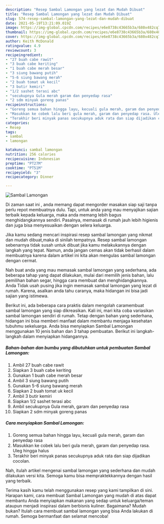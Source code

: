```yaml
---
description: "Resep Sambal Lamongan yang lezat dan Mudah Dibuat"
title: "Resep Sambal Lamongan yang lezat dan Mudah Dibuat"
slug: 574-resep-sambal-lamongan-yang-lezat-dan-mudah-dibuat
date: 2021-05-19T13:21:09.019Z
image: https://img-global.cpcdn.com/recipes/e6e8738c43665b3a/680x482cq70/sambal-lamongan-foto-resep-utama.jpg
thumbnail: https://img-global.cpcdn.com/recipes/e6e8738c43665b3a/680x482cq70/sambal-lamongan-foto-resep-utama.jpg
cover: https://img-global.cpcdn.com/recipes/e6e8738c43665b3a/680x482cq70/sambal-lamongan-foto-resep-utama.jpg
author: Keith McDonald
ratingvalue: 4.9
reviewcount: 3
recipeingredient:
- "27 buah cabe rawit"
- "3 buah cabe keriting"
- "1 buah cabe merah besar"
- "3 siung bawang putih"
- "5-6 siung bawang merah"
- "2 buah tomat uk kecil"
- "3 butir kemiri"
- "1/2 sashet terasi abc"
- "secukupnya Gula merah garam dan penyedap rasa"
- "2 sdm minyak goreng panas"
recipeinstructions:
- "Goreng semua bahan hingga layu, kecuali gula merah, garam dan penyedap rasa"
- "Masukkan ke cobek lalu beri gula merah, garam dan penyedap rasa. Uleg hingga halus"
- "Terakhir beri minyak panas secukupnya aduk rata dan siap dijadikan cocolan."
categories:
- Resep
tags:
- sambal
- lamongan

katakunci: sambal lamongan 
nutrition: 256 calories
recipecuisine: Indonesian
preptime: "PT27M"
cooktime: "PT51M"
recipeyield: "3"
recipecategory: Dinner

---
```



![Sambal Lamongan](https://img-global.cpcdn.com/recipes/e6e8738c43665b3a/680x482cq70/sambal-lamongan-foto-resep-utama.jpg)

Di zaman  saat ini , anda memang dapat mengorder masakan siap saji tanpa perlu repot membuatnya dulu. Tapi, untuk anda yang mau menyajikan sajian terbaik kepada keluarga, maka anda memang lebih bagus menghidangkannya sendiri. Pasalnya, memasak di rumah jauh lebih higienis dan juga bisa menyesuaikan dengan selera keluarga.

Jika kamu sedang mencari inspirasi resep sambal lamongan yang nikmat dan mudah dibuat,maka di sinilah tempatnya. Resep sambal lamongan  sebenarnya tidak susah untuk dibuat jika kamu melakukannya dengan langkah yang tepat. Namun, anda jangan cemas akan tidak berhasil dalam membuatnya 
karena dalam artikel ini kita akan mengulas sambal lamongan dengan cermat.  



Nah buat anda yang mau memasak sambal lamongan yang sederhana, ada beberapa tahap yang dapat dilakukan, mulai dari memilih jenis bahan, lalu pemilihan bahan segar, hingga cara membuat dan menghidangkannya. Anda Tidak usah pusing jika ingin memasak sambal lamongan yang lezat di rumah. Karena, asalkan anda  tahu caranya, maka hidangan ini bisa jadi sajian yang istimewa.

Berikut ini, ada beberapa cara praktis  dalam mengolah caramembuat sambal lamongan yang siap dikreasikan. Kali ini, mari kita coba variasikan sambal lamongan sendiri di rumah. Tetap dengan bahan yang sederhana, hidangan ini bisa memberi manfaat dalam membantu menjaga kesehatan tubuhmu sekeluarga. Anda bisa menyiapkan Sambal Lamongan menggunakan 10 jenis bahan dan 3 tahap pembuatan. Berikut ini langkah-langkah dalam menyiapkan hidangannya.

<!--inarticleads1-->

##### Bahan-bahan dan bumbu yang dibutuhkan untuk pembuatan Sambal Lamongan:

1. Ambil 27 buah cabe rawit
1. Siapkan 3 buah cabe keriting
1. Gunakan 1 buah cabe merah besar
1. Ambil 3 siung bawang putih
1. Gunakan 5-6 siung bawang merah
1. Siapkan 2 buah tomat uk kecil
1. Ambil 3 butir kemiri
1. Siapkan 1/2 sashet terasi abc
1. Ambil secukupnya Gula merah, garam dan penyedap rasa
1. Siapkan 2 sdm minyak goreng panas




<!--inarticleads2-->

##### Cara menyiapkan Sambal Lamongan:

1. Goreng semua bahan hingga layu, kecuali gula merah, garam dan penyedap rasa
1. Masukkan ke cobek lalu beri gula merah, garam dan penyedap rasa. Uleg hingga halus
1. Terakhir beri minyak panas secukupnya aduk rata dan siap dijadikan cocolan.




Nah, itulah artikel mengenai  sambal lamongan  yang sederhana dan mudah dilakukan versi kita. Semoga kamu bisa mempraktekkannya dengan hasil yang terbaik. 

Terima kasih kamu telah menggunakan resep yang kami tampilkan di sini. Harapan kami, cara membuat  Sambal Lamongan yang mudah di atas dapat membantu Anda menyiapkan makanan yang sedap untuk keluarga/teman ataupun menjadi inspirasi dalam berbisnis kuliner. Bagaimana? Mudah bukan? Itulah cara membuat sambal lamongan yang bisa Anda lakukan di rumah. Semoga bermanfaat dan selamat mencoba!


